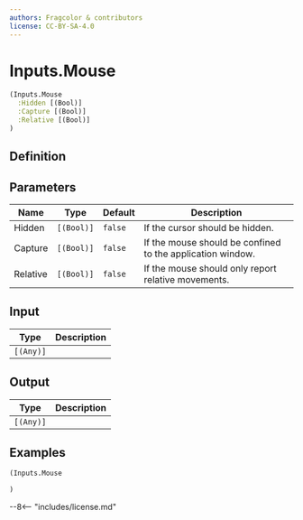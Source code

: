 ```yaml
---
authors: Fragcolor & contributors
license: CC-BY-SA-4.0
---
```



# Inputs.Mouse

```clojure
(Inputs.Mouse
  :Hidden [(Bool)]
  :Capture [(Bool)]
  :Relative [(Bool)]
)
```


## Definition




## Parameters

| Name | Type | Default | Description |
|------|------|---------|-------------|
| Hidden | `[(Bool)]` | `false` | If the cursor should be hidden. |
| Capture | `[(Bool)]` | `false` | If the mouse should be confined to the application window. |
| Relative | `[(Bool)]` | `false` | If the mouse should only report relative movements. |


## Input

| Type | Description |
|------|-------------|
| `[(Any)]` |  |


## Output

| Type | Description |
|------|-------------|
| `[(Any)]` |  |


## Examples

```clojure
(Inputs.Mouse

)
```


--8<-- "includes/license.md"
